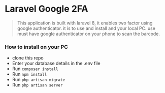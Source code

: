 # Laravel Google 2FA

> This application is built with laravel 8, it enables two factor using google authenticator. 
> it is to use and install and your local PC.
> use must have google authenticator on your phone to scan the barcode.

### How to install on your PC
- clone this repo
- Enter your database details in the .env file
- Run `composer install`
- Run `npm install`
- Run `php artisan migrate`
- Run `php artisan server`
